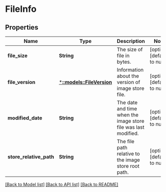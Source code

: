 # FileInfo

## Properties
Name | Type | Description | Notes
------------ | ------------- | ------------- | -------------
**file_size** | **String** | The size of file in bytes. | [optional] [default to null]
**file_version** | [***::models::FileVersion**](FileVersion.md) | Information about the version of image store file. | [optional] [default to null]
**modified_date** | **String** | The date and time when the image store file was last modified. | [optional] [default to null]
**store_relative_path** | **String** | The file path relative to the image store root path. | [optional] [default to null]

[[Back to Model list]](../README.md#documentation-for-models) [[Back to API list]](../README.md#documentation-for-api-endpoints) [[Back to README]](../README.md)


